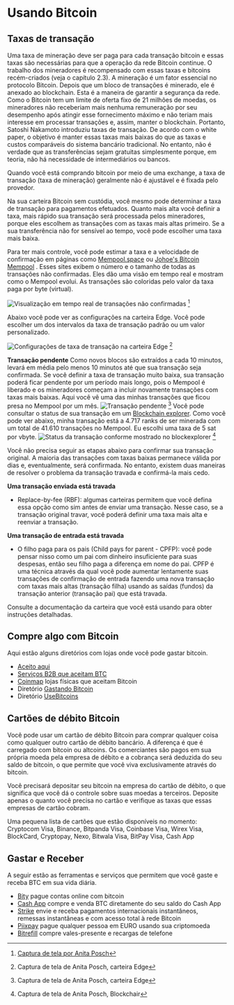 # Usando Bitcoin

## Taxas de transação
Uma taxa de mineração deve ser paga para cada transação bitcoin e essas taxas são necessárias para que a operação da rede Bitcoin continue. O trabalho dos mineradores é recompensado com essas taxas e bitcoins recém-criados (veja o capítulo 2.3). A mineração é um fator essencial no protocolo Bitcoin. Depois que um bloco de transações é minerado, ele é anexado ao blockchain. Esta é a maneira de garantir a segurança da rede. Como o Bitcoin tem um limite de oferta fixo de 21 milhões de moedas, os mineradores não receberiam mais nenhuma remuneração por seu desempenho após atingir esse fornecimento máximo e não teriam mais interesse em processar transações e, assim, manter o blockchain. Portanto, Satoshi Nakamoto introduziu taxas de transação. De acordo com o white paper, o objetivo é manter essas taxas mais baixas do que as taxas e custos comparáveis ​​do sistema bancário tradicional. No entanto, não é verdade que as transferências sejam gratuitas simplesmente porque, em teoria, não há necessidade de intermediários ou bancos.

Quando você está comprando bitcoin por meio de uma exchange, a taxa de transação (taxa de mineração) geralmente não é ajustável e é fixada pelo provedor.

Na sua carteira Bitcoin sem custódia, você mesmo pode determinar a taxa de transação para pagamentos efetuados. Quanto mais alta você definir a taxa, mais rápido sua transação será processada pelos mineradores, porque eles escolhem as transações com as taxas mais altas primeiro. Se a sua transferência não for sensível ao tempo, você pode escolher uma taxa mais baixa.

Para ter mais controle, você pode estimar a taxa e a velocidade de confirmação em páginas como [Mempool.space](https://mempool.space/) ou [Johoe's Bitcoin Mempool](https://jochen-hoenicke.de/queue/) . Esses sites exibem o número e o tamanho de todas as transações não confirmadas. Eles dão uma visão em tempo real e mostram como o Mempool evolui. As transações são coloridas pelo valor da taxa paga por byte (virtual).

![Visualização em tempo real de transações não confirmadas](assets/_Mempool-space-white-back.png) [^74]

Abaixo você pode ver as configurações na carteira Edge. Você pode escolher um dos intervalos da taxa de transação padrão ou um valor personalizado.

![Configurações de taxa de transação na carteira Edge](assets/_transaction-fee-setting.png) [^75]

**Transação pendente**
Como novos blocos são extraídos a cada 10 minutos, levará em média pelo menos 10 minutos até que sua transação seja confirmada. Se você definir a taxa de transação muito baixa, sua transação poderá ficar pendente por um período mais longo, pois o Mempool é liberado e os mineradores começam a incluir novamente transações com taxas mais baixas. Aqui você vê uma das minhas transações que ficou presa no Mempool por um mês.
![Transação pendente](assets/_Pending-transaction-edge.png) [^76]
Você pode consultar o status de sua transação em um [Blockchain explorer](https://blockchair.com). Como você pode ver abaixo, minha transação está a 4.717 ranks de ser minerada com um total de 41.610 transações no Mempool. Eu escolhi uma taxa de 5 sat por vbyte.
![Status da transação conforme mostrado no blockexplorer](assets/_Pending-transaction-explorer.png) [^77]

Você não precisa seguir as etapas abaixo para confirmar sua transação original. A maioria das transações com taxas baixas permanece válida por dias e, eventualmente, será confirmada. No entanto, existem duas maneiras de resolver o problema da transação travada e confirmá-la mais cedo.

**Uma transação enviada está travada**
* Replace-by-fee (RBF): algumas carteiras permitem que você defina essa opção como sim antes de enviar uma transação. Nesse caso, se a transação original travar, você poderá definir uma taxa mais alta e reenviar a transação.

**Uma transação de entrada está travada**
* O filho paga para os pais (Child pays for parent - CPFP): você pode pensar nisso como um pai com dinheiro insuficiente para suas despesas, então seu filho paga a diferença em nome do pai. CPFP é uma técnica através da qual você pode aumentar lentamente suas transações de confirmação de entrada fazendo uma nova transação com taxas mais altas (transação filha) usando as saídas (fundos) da transação anterior (transação pai) que está travada.

Consulte a documentação da carteira que você está usando para obter instruções detalhadas.

## Compre algo com Bitcoin
Aqui estão alguns diretórios com lojas onde você pode gastar bitcoin.
* [Aceito aqui](https://www.acceptedhere.io)
* [Serviços B2B que aceitam BTC](https://cryptwerk.com/companies/b2b/btc/)
* [Coinmap](https://coinmap.org/view/) lojas físicas que aceitam Bitcoin
* Diretório [Gastando Bitcoin](https://spending-bitcoin.com/)
* Diretório [UseBitcoins](https://usebitcoins.info/)

## Cartões de débito Bitcoin
Você pode usar um cartão de débito Bitcoin para comprar qualquer coisa como qualquer outro cartão de débito bancário. A diferença é que é carregado com bitcoin ou altcoins. Os comerciantes são pagos em sua própria moeda pela empresa de débito e a cobrança será deduzida do seu saldo de bitcoin, o que permite que você viva exclusivamente através do bitcoin.

Você precisará depositar seu bitcoin na empresa do cartão de débito, o que significa que você dá o controle sobre suas moedas a terceiros. Deposite apenas o quanto você precisa no cartão e verifique as taxas que essas empresas de cartão cobram.

Uma pequena lista de cartões que estão disponíveis no momento:
Cryptocom Visa, Binance, Bitpanda Visa, Coinbase Visa, Wirex Visa, BlockCard, Cryptopay, Nexo, Bitwala Visa, BitPay Visa, Cash App

## Gastar e Receber
A seguir estão as ferramentas e serviços que permitem que você gaste e receba BTC em sua vida diária.
* [Bity](https://bity.com/products/crypto-online-bill-pay/) pague contas online com bitcoin
* [Cash App](https://cash.app/bitcoin) compre e venda BTC diretamente do seu saldo do Cash App
* [Strike](https://global.strike.me/) envie e receba pagamentos internacionais instantâneos, remessas instantâneas e com acesso total à rede Bitcoin
* [Piixpay](https://www.piixpay.com/?lang=en) pague qualquer pessoa em EURO usando sua criptomoeda
* [Bitrefill](https://www.bitrefill.com/?hl=en) compre vales-presente e recargas de telefone

[^74]: [Captura de tela por Anita Posch](https://mempool.space)
[^75]: Captura de tela de Anita Posch, carteira Edge
[^76]: Captura de tela de Anita Posch, carteira Edge
[^77]: Captura de tela de Anita Posch, Blockchair
